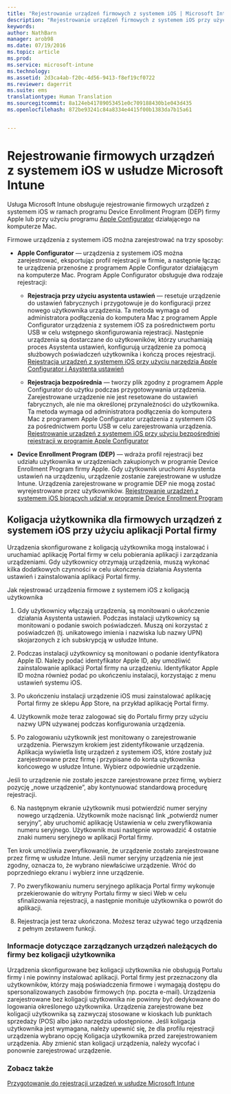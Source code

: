 ```yaml
---
title: "Rejestrowanie urządzeń firmowych z systemem iOS | Microsoft Intune"
description: "Rejestrowanie urządzeń firmowych z systemem iOS przy użyciu programu Apple Device Enrollment Program (DEP) lub programu Apple Configurator"
keywords: 
author: NathBarn
manager: arob98
ms.date: 07/19/2016
ms.topic: article
ms.prod: 
ms.service: microsoft-intune
ms.technology: 
ms.assetid: 2d3ca4ab-f20c-4d56-9413-f8ef19cf0722
ms.reviewer: dagerrit
ms.suite: ems
translationtype: Human Translation
ms.sourcegitcommit: 8a124eb41789053451e0c709188430b1e043d435
ms.openlocfilehash: 872be93241c84a8334e4415f00b1383da7b15a61


---
```


# Rejestrowanie firmowych urządzeń z systemem iOS w usłudze Microsoft Intune
Usługa Microsoft Intune obsługuje rejestrowanie firmowych urządzeń z systemem iOS w ramach programu Device Enrollment Program (DEP) firmy Apple lub przy użyciu programu [Apple Configurator](http://go.microsoft.com/fwlink/?LinkId=518017) działającego na komputerze Mac.

Firmowe urządzenia z systemem iOS można zarejestrować na trzy sposoby:

-   **Apple Configurator** — urządzenia z systemem iOS można zarejestrować, eksportując profil rejestracji w firmie, a następnie łącząc te urządzenia przenośne z programem Apple Configurator działającym na komputerze Mac. Program Apple Configurator obsługuje dwa rodzaje rejestracji:

    - **Rejestracja przy użyciu asystenta ustawień** — resetuje urządzenie do ustawień fabrycznych i przygotowuje je do konfiguracji przez nowego użytkownika urządzenia. Ta metoda wymaga od administratora podłączenia do komputera Mac z programem Apple Configurator urządzenia z systemem iOS za pośrednictwem portu USB w celu wstępnego skonfigurowania rejestracji. Następnie urządzenia są dostarczane do użytkowników, którzy uruchamiają proces Asystenta ustawień, konfigurują urządzenie za pomocą służbowych poświadczeń użytkownika i kończą proces rejestracji. [Rejestracja urządzeń z systemem iOS przy użyciu narzędzia Apple Configurator i Asystenta ustawień](ios-setup-assistant-enrollment-in-microsoft-intune.md)

    - **Rejestracja bezpośrednia** — tworzy plik zgodny z programem Apple Configurator do użytku podczas przygotowywania urządzenia. Zarejestrowane urządzenie nie jest resetowane do ustawień fabrycznych, ale nie ma określonej przynależności do użytkownika. Ta metoda wymaga od administratora podłączenia do komputera Mac z programem Apple Configurator urządzenia z systemem iOS za pośrednictwem portu USB w celu zarejestrowania urządzenia. [Rejestrowanie urządzeń z systemem iOS przy użyciu bezpośredniej rejestracji w programie Apple Configurator](ios-direct-enrollment-in-microsoft-intune.md)

-   **Device Enrollment Program (DEP)** — wdraża profil rejestracji bez udziału użytkownika w urządzeniach zakupionych w programie Device Enrollment Program firmy Apple. Gdy użytkownik uruchomi Asystenta ustawień na urządzeniu, urządzenie zostanie zarejestrowane w usłudze Intune.  Urządzenia zarejestrowane w programie DEP nie mogą zostać wyrejestrowane przez użytkowników. [Rejestrowanie urządzeń z systemem iOS biorących udział w programie Device Enrollment Program](ios-device-enrollment-program-in-microsoft-intune.md)

## Koligacja użytkownika dla firmowych urządzeń z systemem iOS przy użyciu aplikacji Portal firmy

Urządzenia skonfigurowane z koligacją użytkownika mogą instalować i uruchamiać aplikację Portal firmy w celu pobierania aplikacji i zarządzania urządzeniami. Gdy użytkownicy otrzymają urządzenia, muszą wykonać kilka dodatkowych czynności w celu ukończenia działania Asystenta ustawień i zainstalowania aplikacji Portal firmy.

Jak rejestrować urządzenia firmowe z systemem iOS z koligacją użytkownika
1. Gdy użytkownicy włączają urządzenia, są monitowani o ukończenie działania Asystenta ustawień. Podczas instalacji użytkownicy są monitowani o podanie swoich poświadczeń. Muszą oni korzystać z poświadczeń (tj. unikatowego imienia i nazwiska lub nazwy UPN) skojarzonych z ich subskrypcją w usłudze Intune.

2. Podczas instalacji użytkownicy są monitowani o podanie identyfikatora Apple ID. Należy podać identyfikator Apple ID, aby umożliwić zainstalowanie aplikacji Portal firmy na urządzeniu. Identyfikator Apple ID można również podać po ukończeniu instalacji, korzystając z menu ustawień systemu iOS.

3. Po ukończeniu instalacji urządzenie iOS musi zainstalować aplikację Portal firmy ze sklepu App Store, na przykład aplikację Portal firmy.

4. Użytkownik może teraz zalogować się do Portalu firmy przy użyciu nazwy UPN używanej podczas konfigurowania urządzenia.

5. Po zalogowaniu użytkownik jest monitowany o zarejestrowanie urządzenia. Pierwszym krokiem jest zidentyfikowanie urządzenia. Aplikacja wyświetla listę urządzeń z systemem iOS, które zostały już zarejestrowane przez firmę i przypisane do konta użytkownika końcowego w usłudze Intune. Wybierz odpowiednie urządzenie.

  Jeśli to urządzenie nie zostało jeszcze zarejestrowane przez firmę, wybierz pozycję „nowe urządzenie”, aby kontynuować standardową procedurę rejestracji.

6. Na następnym ekranie użytkownik musi potwierdzić numer seryjny nowego urządzenia. Użytkownik może nacisnąć link „potwierdź numer seryjny”, aby uruchomić aplikację Ustawienia w celu zweryfikowania numeru seryjnego. Użytkownik musi następnie wprowadzić 4 ostatnie znaki numeru seryjnego w aplikacji Portal firmy.

  Ten krok umożliwia zweryfikowanie, że urządzenie zostało zarejestrowane przez firmę w usłudze Intune. Jeśli numer seryjny urządzenia nie jest zgodny, oznacza to, że wybrano niewłaściwe urządzenie. Wróć do poprzedniego ekranu i wybierz inne urządzenie.

7. Po zweryfikowaniu numeru seryjnego aplikacja Portal firmy wykonuje przekierowanie do witryny Portalu firmy w sieci Web w celu sfinalizowania rejestracji, a następnie monituje użytkownika o powrót do aplikacji.

8. Rejestracja jest teraz ukończona. Możesz teraz używać tego urządzenia z pełnym zestawem funkcji.

### Informacje dotyczące zarządzanych urządzeń należących do firmy bez koligacji użytkownika

Urządzenia skonfigurowane bez koligacji użytkownika nie obsługują Portalu firmy i nie powinny instalować aplikacji. Portal firmy jest przeznaczony dla użytkowników, którzy mają poświadczenia firmowe i wymagają dostępu do spersonalizowanych zasobów firmowych (np. poczta e-mail). Urządzenia zarejestrowane bez koligacji użytkownika nie powinny być dedykowane do logowania określonego użytkownika. Urządzenia zarejestrowane bez koligacji użytkownika są zazwyczaj stosowane w kioskach lub punktach sprzedaży (POS) albo jako narzędzia udostępnione. Jeśli koligacja użytkownika jest wymagana, należy upewnić się, że dla profilu rejestracji urządzenia wybrano opcję Koligacja użytkownika przed zarejestrowaniem urządzenia. Aby zmienić stan koligacji urządzenia, należy wycofać i ponownie zarejestrować urządzenie.



### Zobacz także
[Przygotowanie do rejestracji urządzeń w usłudze Microsoft Intune](get-ready-to-enroll-devices-in-microsoft-intune.md)



<!--HONumber=Jul16_HO3-->


